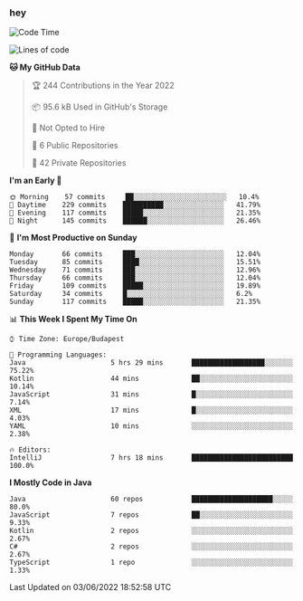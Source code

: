 ### hey

<!--START_SECTION:waka-->
![Code Time](http://img.shields.io/badge/Code%20Time-789%20hrs-blue)

![Lines of code](https://img.shields.io/badge/From%20Hello%20World%20I%27ve%20Written-507%20Thousand%20lines%20of%20code-blue)

**🐱 My GitHub Data** 

> 🏆 244 Contributions in the Year 2022
 > 
> 📦 95.6 kB Used in GitHub's Storage 
 > 
> 🚫 Not Opted to Hire
 > 
> 📜 6 Public Repositories 
 > 
> 🔑 42 Private Repositories  
 > 
**I'm an Early 🐤** 

```text
🌞 Morning    57 commits     ██░░░░░░░░░░░░░░░░░░░░░░░   10.4% 
🌆 Daytime    229 commits    ██████████░░░░░░░░░░░░░░░   41.79% 
🌃 Evening    117 commits    █████░░░░░░░░░░░░░░░░░░░░   21.35% 
🌙 Night      145 commits    ██████░░░░░░░░░░░░░░░░░░░   26.46%

```
📅 **I'm Most Productive on Sunday** 

```text
Monday       66 commits     ███░░░░░░░░░░░░░░░░░░░░░░   12.04% 
Tuesday      85 commits     ████░░░░░░░░░░░░░░░░░░░░░   15.51% 
Wednesday    71 commits     ███░░░░░░░░░░░░░░░░░░░░░░   12.96% 
Thursday     66 commits     ███░░░░░░░░░░░░░░░░░░░░░░   12.04% 
Friday       109 commits    █████░░░░░░░░░░░░░░░░░░░░   19.89% 
Saturday     34 commits     █░░░░░░░░░░░░░░░░░░░░░░░░   6.2% 
Sunday       117 commits    █████░░░░░░░░░░░░░░░░░░░░   21.35%

```


📊 **This Week I Spent My Time On** 

```text
⌚︎ Time Zone: Europe/Budapest

💬 Programming Languages: 
Java                     5 hrs 29 mins       ██████████████████░░░░░░░   75.22% 
Kotlin                   44 mins             ██░░░░░░░░░░░░░░░░░░░░░░░   10.14% 
JavaScript               31 mins             █░░░░░░░░░░░░░░░░░░░░░░░░   7.14% 
XML                      17 mins             █░░░░░░░░░░░░░░░░░░░░░░░░   4.03% 
YAML                     10 mins             ░░░░░░░░░░░░░░░░░░░░░░░░░   2.38%

🔥 Editors: 
IntelliJ                 7 hrs 18 mins       █████████████████████████   100.0%

```

**I Mostly Code in Java** 

```text
Java                     60 repos            ████████████████████░░░░░   80.0% 
JavaScript               7 repos             ██░░░░░░░░░░░░░░░░░░░░░░░   9.33% 
Kotlin                   2 repos             ░░░░░░░░░░░░░░░░░░░░░░░░░   2.67% 
C#                       2 repos             ░░░░░░░░░░░░░░░░░░░░░░░░░   2.67% 
TypeScript               1 repo              ░░░░░░░░░░░░░░░░░░░░░░░░░   1.33%

```



 Last Updated on 03/06/2022 18:52:58 UTC
<!--END_SECTION:waka-->
